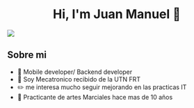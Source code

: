 <div align="center">
<h1 align="center">Hi, I'm Juan Manuel 👋</h1>
</div>
<img src=https://lh3.googleusercontent.com/pw/ADCreHdzo1lPwVKfqni0CbqGxParPNUmMCnvUkJQkwAFKhPFFG0tzzHfQFULUnwfbVfY0msdV_wtXiluLZAvj1sQyfF2NfIznhR7n092FAjr8MUltSGl-NjWBsqDY_yAfatqgkdgXhUpEqNClwoU2nlSl7myz0m8ehFYqxlz7SBv3FnYep1w_LcuQVxmw-02maPXL3yFa_lDyi9V6Y4OuaBG5y-TX3q3cv0YynL--xlYQtJLWFWIgJXuPd6LCRu49n0scszWAimMWQY-kusYqbZxTRfKsx-XWgXM-MncBLokxKQs5cTpHGt_SWk9rt8nyVnY40IgeCGCM5lHuV1HHl4dzKiqpHcps_mORPSztrjXt4ol04gReBo48ZSHwH27FC8cDsmrMKGDckByD_6fXNDfe0ttvUBO9NvjRsGaameAIEPFnuXcP_JZF_FW6eYWdOTK30c_jZrJXQa-sn4AiNO1mEsTs4j7zD626hlnlgBLv8S_xjRAFRekUFOzMHLMlzfOfqMYoKN94ALGRIRTE9R9CpTXcG6uey7fklgU_tcpVz74VZc7BIBYlP7OceTsovA4SgqoD5bf763BMbSuc9m1Y-Lh3GWWetlmyehMRz0Gwl_lHxufrU1Ts7VJOEQ4BSr-c9_zjM80OpwHSPwUkv9w5mZZnQTgMOlkn2PULJfy9h-4k1bz_PCQapetHMg0iHSiVFUum3jFVW6zGifKk87xlmXR_XyX9T7v4aR0HjjfQD0RdXNUmPP3U5FA3KALURZfOSHQeY-P9OqAIajJtZ11x_bwD8goqdUNSOIB2Lmva5ZBj6AN8E47VTGNG3fjw1156O_kYGNG7IHr1Ibwan8fyfHLS2jrHZwJNOVm_DUyGaKqcXHcjslXsRsC2tXTS5m1OyMlaTkkIHzxUklNAT6A1fdo-KoPDn6UnMOLrmTg_HjdAg7rzbg005nncvBYZA=w889-h500-s-no-gm?authuser=0)>



## Sobre mi
 
- 📲 Mobile developer/ Backend developer
- 🎥 Soy Mecatronico recibido de la UTN FRT
- ✏️ me interesa mucho seguir mejorando en las practicas IT
- 📗 Practicante de artes Marciales hace mas de 10 años
<br>




<!--
**JMAPKO/JMAPKO** is a ✨ _special_ ✨ repository because its `README.md` (this file) appears on your GitHub profile.

Here are some ideas to get you started:

- 🔭 I’m currently working on ...
- 🌱 I’m currently learning ...
- 👯 I’m looking to collaborate on ...
- 🤔 I’m looking for help with ...
- 💬 Ask me about ...
- 📫 How to reach me: ...
- 😄 Pronouns: ...
- ⚡ Fun fact: ...
-->
